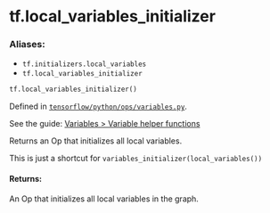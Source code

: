 <div itemscope itemtype="http://developers.google.com/ReferenceObject">
<meta itemprop="name" content="tf.local_variables_initializer" />
</div>

# tf.local_variables_initializer

### Aliases:

* `tf.initializers.local_variables`
* `tf.local_variables_initializer`

``` python
tf.local_variables_initializer()
```



Defined in [`tensorflow/python/ops/variables.py`](https://www.tensorflow.org/code/tensorflow/python/ops/variables.py).

See the guide: [Variables > Variable helper functions](../../../api_guides/python/state_ops.md#Variable_helper_functions)

Returns an Op that initializes all local variables.

This is just a shortcut for `variables_initializer(local_variables())`

#### Returns:

An Op that initializes all local variables in the graph.
